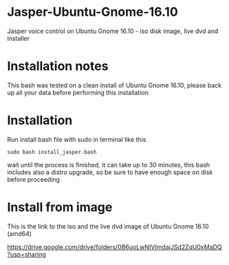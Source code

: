 # Jasper-Ubuntu-Gnome-16.10
Jasper voice control on Ubuntu Gnome 16.10 - iso disk image, live dvd and installer

# Installation notes
This bash was tested on a clean install of Ubuntu Gnome 16.10, please back up all your data before performing this installation

# Installation
Run install bash file with sudo in terminal like this

	sudo bash install_jasper.bash

wait until the process is finished, it can take up to 30 minutes, this bash includes also a distro upgrade, so be sure to have enough space on disk before proceeding

# Install from image
This is the link to the iso and the live dvd image of Ubuntu Gnome 16.10 (amd64)

https://drive.google.com/drive/folders/0B6uoLwNIVImdajJSd2ZqU0xMaDQ?usp=sharing
